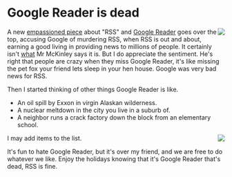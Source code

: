 # Google Reader is dead
<img src="http://scripting.com/images/2019/12/21/fox.png" border="0" align="right">A new <a href="https://mcfunley.com/google-reader-killed-rss">empassioned piece</a> about "RSS" and <a href="https://www.google.com/search?q=site%3Ascripting.com+%22google+reader%22">Google Reader</a> goes over the top, accusing Google of murdering RSS, when RSS is out and about, earning a good living in providing news to millions of people. It certainly isn't <a href="http://thesaurus.land/?word=dead">what</a> Mr McKinley says it is. But I do appreciate the sentiment. He's right that people are crazy when they miss Google Reader, it's like missing the pet fox your friend lets sleep in your hen house. Google was very bad news for RSS. 

Then I started thinking of other things Google Reader is like.
* An oil spill by Exxon in virgin Alaskan wilderness. 
* A nuclear meltdown in the city you live in a suburb of.
* A neighbor runs a crack factory down the block from an elementary school.

<img src="http://scripting.com/images/2019/12/21/fox.png" border="0" align="right">I may add items to the list. 

It's fun to hate Google Reader, but it's over my friend, and we are free to do whatever we like. Enjoy the holidays knowing that it's Google Reader that's dead, RSS is fine.

